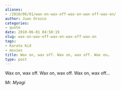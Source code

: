 ```yaml
---
aliases:
- /2010/06/01/wax-on-wax-off-wax-on-wax-off-wax-on/
author: Juan Orozco
categories:
- quote
date: 2010-06-01 04:58:19
slug: wax-on-wax-off-wax-on-wax-off-wax-on
tags:
- Karate Kid
- movies
title: Wax on, wax off. Wax on, wax off. Wax on…
type: post
---
```


Wax on, wax off. Wax on, wax off. Wax on, wax off...

<cite>Mr. Myagi</cite>